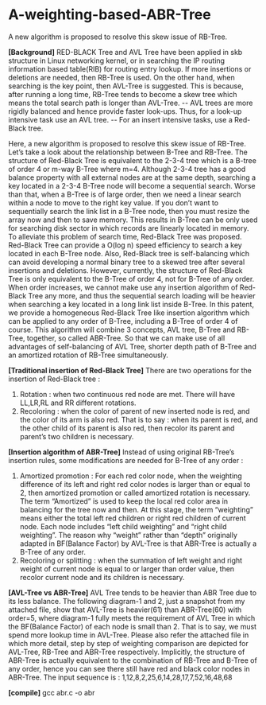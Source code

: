 # A-weighting-based-ABR-Tree
A new algorithm is proposed to resolve this skew issue of RB-Tree.

**[Background]** 
RED-BLACK Tree and AVL Tree have been applied in skb structure in Linux networking kernel, or in searching the IP routing information based table(RIB) for routing entry lookup. If more insertions or deletions are needed, then RB-Tree is used. On the other hand, when searching is the key point, then AVL-Tree is suggested. This is because, after running a long time, RB-Tree tends to become a skew tree which means the total search path is longer than AVL-Tree. 
-- AVL trees are more rigidly balanced and hence provide faster look-ups. Thus, for a look-up intensive task use an AVL tree.
-- For an insert intensive tasks, use a Red-Black tree.

Here, a new algorithm is proposed to resolve this skew issue of RB-Tree.
Let’s take a look about the relationship between B-Tree and RB-Tree. The structure of Red-Black Tree is equivalent to the 2-3-4 tree which is a B-tree of order 4 or m-way B-Tree where m=4. Although 2-3-4 tree has a good balance property with all external nodes are at the same depth, searching a key located in a 2-3-4 B-Tree node will become a sequential search. Worse than that, when a B-Tree is of large order, then we need a linear search within a node to move to the right key value. If you don’t want to sequentially search the link list in a B-Tree node, then you must resize the array now and then to save memory. This results in B-Tree can be only used for searching disk sector in which records are linearly located in memory.
To alleviate this problem of search time, Red-Black Tree was proposed. Red-Black Tree can provide a O(log n) speed efficiency to search a key located in each B-Tree node.  Also, Red-Black tree is self-balancing which can avoid developing a normal binary tree to a skewed tree after several insertions and deletions.
However, currently, the structure of Red-Black Tree is only equivalent to the B-Tree of order 4, not for B-Tree of any order. When order increases, we cannot make use any insertion algorithm of Red-Black Tree any more, and thus the sequential search loading will be heavier when searching a key located in a long link list inside B-Tree. 
In this patent, we provide a homogeneous Red-Black Tree like insertion algorithm which can be applied to any order of B-Tree, including a B-Tree of order 4 of course. This algorithm will combine 3 concepts, AVL tree, B-Tree and RB-Tree, together, so called ABR-Tree. So that we can make use of all advantages of self-balancing of AVL Tree, shorter depth path of B-Tree and an amortized rotation of RB-Tree simultaneously. 

**[Traditional insertion of Red-Black Tree]**
There are two operations for the insertion of Red-Black tree :
1.	Rotation : when two continuous red node are met. There will have LL,LR,RL and RR different rotations.
2.	Recoloring : when the color of parent of new inserted node is red, and the color of its arm is also red. That is to say : when its parent is red, and the other child of its parent is also red, then recolor its parent and parent’s two children is necessary.

**[Insertion algorithm of ABR-Tree]**
Instead of using original RB-Tree’s insertion rules, some modifications are needed for B-Tree of any order :
1.	Amortized promotion : For each red color node, when the weighting difference of its left and right red color nodes is larger than or equal to 2, then amortized promotion or called amortized rotation is necessary. The term “Amortized” is used to keep the local red color area in balancing for the tree now and then. At this stage, the term “weighting” means either the total left red children or right red children of current node. Each node includes “left child weighting” and “right child weighting”. The reason why “weight” rather than “depth” originally adapted in BF(Balance Factor) by AVL-Tree is that ABR-Tree is actually a B-Tree of any order.
2.	Recoloring or splitting : when the summation of left weight and right weight of current node is equal to or larger than order value, then recolor current node and its children is necessary.

**[AVL-Tree vs ABR-Tree]**
AVL Tree tends to be heavier than ABR Tree due to its less balance. The following diagram-1 and 2, just a snapshot from my attached file, show that AVL-Tree is heavier(61) than ABR-Tree(60) with order=5, where diagram-1 fully meets the requirement of AVL Tree in which the BF(Balance Factor) of each node is small than 2. That is to say, we must spend more lookup time in AVL-Tree. Please also refer the attached file in which more detail, step by step of weighting comparison are depicted for AVL-Tree, RB-Tree and ABR-Tree respectively. Implicitly, the structure of ABR-Tree is actually equivalent to the combination of RB-Tree and B-Tree of any order, hence you can see there still have red and black color nodes in ABR-Tree.
The input sequence is : 1,12,8,2,25,6,14,28,17,7,52,16,48,68

**[compile]**
gcc abr.c -o abr
